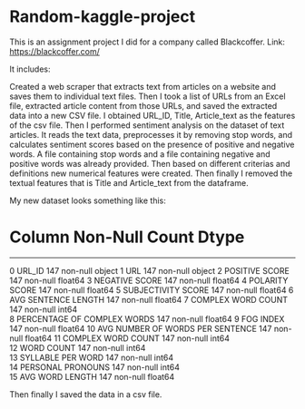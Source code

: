 # Random-kaggle-project

This is an assignment project I did for a company called Blackcoffer. 
Link: https://blackcoffer.com/

It includes:

Created a web scraper that extracts text from articles on a website and saves them to individual text files.
Then I took a list of URLs from an Excel file, extracted article content from those URLs, and saved the extracted data into a new CSV file. I obtained URL_ID,	Title, Article_text as the features of the csv file.
Then I performed sentiment analysis on the dataset of text articles. It reads the text data, preprocesses it by removing stop words, and calculates sentiment scores based on the presence of positive and negative words. 
A file containing stop words and a file containing negative and positive words was already provided.
Then based on different criterias and definitions new numerical features were created.
Then finally I removed the textual features that is Title and Article_text from the dataframe.

My new dataset looks something like this:

 #   Column                            Non-Null Count  Dtype  
---  ------                            --------------  -----  
 0   URL_ID                            147 non-null    object 
 1   URL                               147 non-null    object 
 2   POSITIVE SCORE                    147 non-null    float64
 3   NEGATIVE SCORE                    147 non-null    float64
 4   POLARITY SCORE                    147 non-null    float64
 5   SUBJECTIVITY SCORE                147 non-null    float64
 6   AVG SENTENCE LENGTH               147 non-null    float64
 7   COMPLEX WORD COUNT                147 non-null    int64  
 8   PERCENTAGE OF COMPLEX WORDS       147 non-null    float64
 9   FOG INDEX                         147 non-null    float64
 10  AVG NUMBER OF WORDS PER SENTENCE  147 non-null    float64
 11  COMPLEX WORD COUNT                147 non-null    int64  
 12  WORD COUNT                        147 non-null    int64  
 13  SYLLABLE PER WORD                 147 non-null    int64  
 14  PERSONAL PRONOUNS                 147 non-null    int64  
 15  AVG WORD LENGTH                   147 non-null    float64
 
Then finally I saved the data in a csv file.

